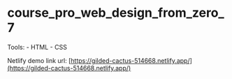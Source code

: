 # course_pro_web_design_from_zero_7

Tools:
    - HTML
    - CSS


Netlify demo link url: [https://gilded-cactus-514668.netlify.app/](https://gilded-cactus-514668.netlify.app/)
